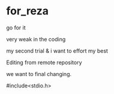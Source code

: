 # for_reza
go for it

very weak in the coding

my second trial & i want to effort my best

Editing from remote repository

we want to final changing.

#include<stdio.h>
